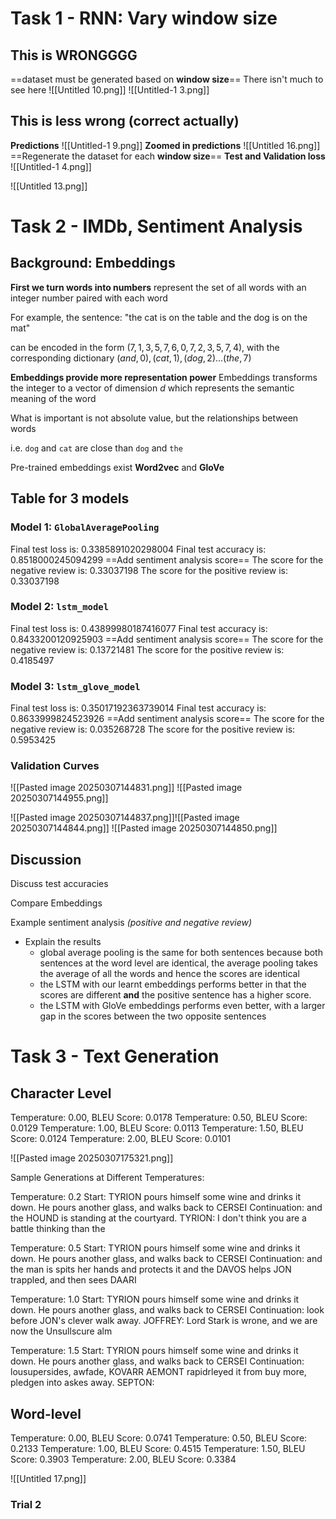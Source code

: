 


# Task 1 - RNN: Vary window size

## This is WRONGGGG
==dataset must be generated based on **window size**==
There isn't much to see here
![[Untitled 10.png]]
![[Untitled-1 3.png]]
## This is less wrong (correct actually)

**Predictions**
![[Untitled-1 9.png]]
**Zoomed in predictions**
![[Untitled 16.png]]
==Regenerate the dataset for each **window size**==
**Test and Validation loss**
![[Untitled-1 4.png]]


![[Untitled 13.png]]


# Task 2 - IMDb, Sentiment Analysis

## Background: Embeddings

**First we turn words into numbers**
represent the set of all words with an integer number paired with each word

For example, the sentence:
"the cat is on the table and the dog is on the mat"

can be encoded in the form $(7, 1, 3, 5, 7, 6, 0, 7, 2, 3, 5, 7, 4)$, with the corresponding dictionary $(and, 0), (cat, 1), (dog, 2)\dots (the, 7)$

**Embeddings provide more representation power**
Embeddings transforms the integer to a vector of dimension $d$ which represents the semantic meaning of the word

What is important is not absolute value, but the relationships between words

i.e. `dog` and `cat` are close than `dog` and `the`

Pre-trained embeddings exist **Word2vec** and **GloVe**

## Table for 3 models

### Model 1: `GlobalAveragePooling`
Final test loss is: 0.3385891020298004 
Final test accuracy is: 0.8518000245094299
==Add sentiment analysis score==
The score for the negative review is: 0.33037198 
The score for the positive review is: 0.33037198
### Model 2: `lstm_model`
Final test loss is: 0.43899980187416077 
Final test accuracy is: 0.8433200120925903
==Add sentiment analysis score==
The score for the negative review is: 0.13721481 
The score for the positive review is: 0.4185497

### Model 3: `lstm_glove_model`
Final test loss is: 0.35017192363739014 
Final test accuracy is: 0.8633999824523926
==Add sentiment analysis score==
The score for the negative review is: 0.035268728 
The score for the positive review is: 0.5953425

### Validation Curves
![[Pasted image 20250307144831.png]]
![[Pasted image 20250307144955.png]]

![[Pasted image 20250307144837.png]]![[Pasted image 20250307144844.png]]
![[Pasted image 20250307144850.png]]
## Discussion

Discuss test accuracies

Compare Embeddings

Example sentiment analysis *(positive and negative review)*
- Explain the results 
	- global average pooling is the same for both sentences because both sentences at the word level are identical, the average pooling takes the average of all the words and hence the scores are identical
	- the LSTM with our learnt embeddings performs better in that the scores are different **and** the positive sentence has a higher score. 
	- the LSTM with GloVe embeddings performs even better, with a larger gap in the scores between the two opposite sentences


# Task 3 - Text Generation

## Character Level


Temperature: 0.00, BLEU Score: 0.0178 
Temperature: 0.50, BLEU Score: 0.0129 
Temperature: 1.00, BLEU Score: 0.0113 
Temperature: 1.50, BLEU Score: 0.0124 
Temperature: 2.00, BLEU Score: 0.0101

![[Pasted image 20250307175321.png]]


Sample Generations at Different Temperatures: 

Temperature: 0.2 
Start: TYRION pours himself some wine and drinks it down. He pours another glass, and walks back to CERSEI 
Continuation: and the HOUND is standing at the courtyard. TYRION: I don't think you are a battle thinking than the 

Temperature: 0.5 
Start: TYRION pours himself some wine and drinks it down. He pours another glass, and walks back to CERSEI 
Continuation: and the man is spits her hands and protects it and the DAVOS helps JON trappled, and then sees DAARI 

Temperature: 1.0 
Start: TYRION pours himself some wine and drinks it down. He pours another glass, and walks back to CERSEI 
Continuation: look before JON's clever walk away. JOFFREY: Lord Stark is wrone, and we are now the Unsullscure alm 

Temperature: 1.5 
Start: TYRION pours himself some wine and drinks it down. He pours another glass, and walks back to CERSEI 
Continuation: lousupersides, awfade, KOVARR AEMONT rapidrleyed it from buy more, pledgen into askes away. SEPTON:

## Word-level

Temperature: 0.00, BLEU Score: 0.0741
Temperature: 0.50, BLEU Score: 0.2133
Temperature: 1.00, BLEU Score: 0.4515
Temperature: 1.50, BLEU Score: 0.3903
Temperature: 2.00, BLEU Score: 0.3384

![[Untitled 17.png]]
### Trial 2

